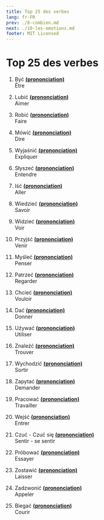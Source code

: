 ```yaml
---
title: Top 25 des verbes
lang: fr-FR
prev: ./8-combien.md
next: ./10-les-emotions.md
footer: MIT Licensed
---
```


# Top 25 des verbes

1. Być **[(prononciation)](https://voca.ro/13mu8Qd4ZnDn)**  
Être

2. Lubić **[(prononciation)](https://voca.ro/15RFIi7pQWo7)**  
Aimer

3. Robić **[(prononciation)](https://voca.ro/1a2MZ8jF1WJ3)**  
Faire

4. Mówić **[(prononciation)](https://voca.ro/1k9J3pmcrGQj)**  
Dire

5. Wyjaśnić **[(prononciation)](https://voca.ro/1czxqW4Pwoa0)**  
Expliquer

6. Słyszeć **[(prononciation)](https://voca.ro/1nLGoAz584WG)**  
Entendre

7. Iść **[(prononciation)](https://voca.ro/11Va0pScwCIe)**  
Aller

8. Wiedzieć **[(prononciation)](https://voca.ro/1mVFdhp6GpPW)**  
Savoir

9. Widzieć **[(prononciation)](https://voca.ro/1npH6r9sNKla)**  
Voir

10. Przyjść **[(prononciation)](https://voca.ro/17EwjSi5MQLU)**  
Venir

11. Myśleć **[(prononciation)](https://voca.ro/15aYPDshWsTv)**  
Penser

12. Patrzeć **[(prononciation)](https://voca.ro/1iPI8hyX9W5g)**  
Regarder

13. Chcieć **[(prononciation)](https://voca.ro/1dWYzrf3T5DY)**  
Vouloir

14. Dać **[(prononciation)](https://voca.ro/1nZRcF312E0w)**  
Donner

15. Używać **[(prononciation)](https://voca.ro/1bscvVkTD4oK)**  
Utiliser

16. Znaleźć **[(prononciation)](https://voca.ro/1jucBS3zwHq8)**  
Trouver

17. Wychodzić **[(prononciation)](https://voca.ro/13VtaSjwTVO6)**  
Sortir

18. Zapytać **[(prononciation)](https://voca.ro/13w6GMqA9Cjl)**  
Demander

29. Pracować **[(prononciation)](https://voca.ro/1eg7JNflN3kS)**  
Travailler

20. Wejść **[(prononciation)](https://voca.ro/18beauVqb682)**  
Entrer

21. Czuć - Czuć się **[(prononciation)](https://voca.ro/11ESuKzWPmbr)**  
Sentir - se sentir

22. Próbować **[(prononciation)](https://voca.ro/1123NdjQk5Bk)**  
Essayer

23. Zostawić **[(prononciation)](https://voca.ro/17vIoqECmoSn)**  
Laisser

24. Zadzwonić **[(prononciation)](https://voca.ro/1cof9hMWxgzk)**  
Appeler

25. Biegać **[(prononciation)](https://voca.ro/1aqO1EtFmOgc)**  
Courir 
